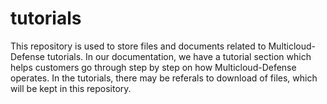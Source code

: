 # tutorials

This repository is used to store files and documents related to Multicloud-Defense tutorials. In our documentation, we have a tutorial section which helps customers go through step by step on how Multicloud-Defense operates. In the tutorials, there may be referals to download of files, which will be kept in this repository.

